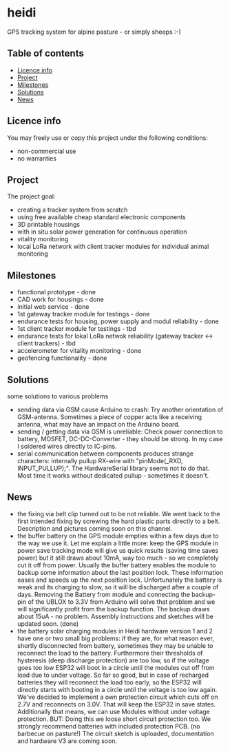 # heidi
GPS tracking system for alpine pasture - or simply sheeps :-)

## Table of contents
* [Licence info](#licence-info)
* [Project](#project)
* [Milestones](#milestones)
* [Solutions](#solutions)
* [News](#news)

## Licence info

You may freely use or copy this project under the following conditions:

* non-commercial use
* no warranties
	
## Project

The project goal:

* creating a tracker system from scratch
* using free available cheap standard electronic components
* 3D printable housings
* with in situ solar power generation for continuous operation
* vitality monitoring
* local LoRa network with client tracker modules for individual animal monitoring
	
## Milestones

* functional prototype - done
* CAD work for housings - done 
* initial web service - done
* 1st gateway tracker module for testings - done
* endurance tests for housing, power supply and modul reliability - done
* 1st client tracker module for testings - tbd
* endurance tests for lokal LoRa netwok reliability (gateway tracker <-> client trackers) - tbd
* accelerometer for vitality monitoring - done
* geofencing functionality - done

## Solutions

some solutions to various problems

* sending data via GSM cause Arduino to crash: Try another orientation of GSM-antenna. Sometimes a piece of copper acts like a receiving antenna, what may have an impact on the Arduino board.
* sending / getting data via GSM is unreliable: Check power connection to battery, MOSFET, DC-DC-Converter - they should be strong. In my case I soldered wires directly to IC-pins.
* serial communication between components produces strange characters: internally pullup RX-wire with "pinMode(_RXD, INPUT_PULLUP);". The HardwareSerial library seems not to do that. Most time it works without dedicated pullup - sometimes it doesn't.

## News

* the fixing via belt clip turned out to be not reliable. We went back to the first intended fixing by screwing the hard plastic parts directly to a belt. Description and pictures coming soon on this channel.
* the buffer battery on the GPS module empties within a few days due to the way we use it. Let me explain a little more: keep the GPS module in power save tracking mode will give us quick results (saving time saves power) but it still draws about 10mA, way too much - so we completely cut it off from power. Usually the buffer battery enables the module to backup some information about the last position lock. These information eases and speeds up the next position lock. Unfortunately the battery is weak and its charging to slow, so it will be discharged after a couple of days. Removing the Battery from module and connecting the backup-pin of the UBLOX to 3.3V from Arduino will solve that problem and we will significantly profit from the backup function. The backup draws about 15uA - no problem. Assembly instructions and sketches will be updated soon. (done)
* the battery solar charging modules in Heidi hardware version 1 and 2 have one or two small big problems: if they are, for what reason ever, shortly disconnected from battery, sometimes they may be unable to reconnect the load to the battery. Furthermore their thresholds of hysteresis (deep discharge protection) are too low, so if the voltage goes too low ESP32 will boot in a circle until the modules cut off from load due to under voltage. So far so good, but in case of recharged batteries they will reconnect the load too early, so the ESP32 will directly starts with booting in a circle until the voltage is too low again. We've decided to implement a own protection circuit which cuts off on 2.7V and reconnects on 3.0V. That will keep the ESP32 in save states. Additionally that means, we can use Modules without under voltage protection. BUT: Doing this we loose short circuit protection too. We strongly recommend batteries with included protection PCB. (no barbecue on pasture!) The circuit sketch is uploaded, documentation and hardware V3 are coming soon.
